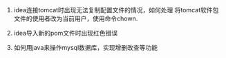1. idea连接tomcat时出现无法复制配置文件的情况，如何处理
将tomcat软件包文件的使用者改为当前用户，使用命令chown.

2. idea导入新的pom文件时出现红色错误


10. 如何用java来操作mysql数据库，实现增删改查等功能
